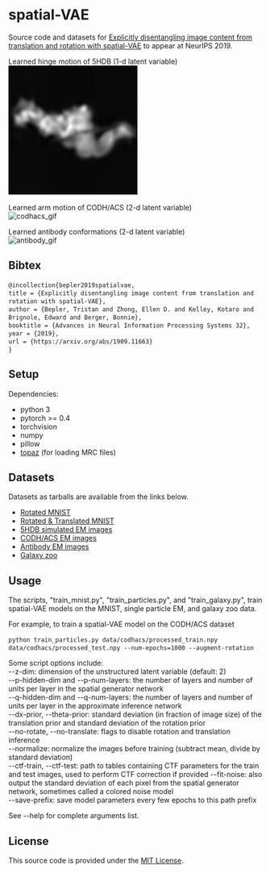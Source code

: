 # spatial-VAE

Source code and datasets for [Explicitly disentangling image content from translation and rotation with spatial-VAE](https://arxiv.org/abs/1909.11663) to appear at NeurIPS 2019.


Learned hinge motion of 5HDB (1-d latent variable) <br />
![5HDB_gif](gifs/5HDB_spatial.gif)

Learned arm motion of CODH/ACS (2-d latent variable) <br />
![codhacs_gif](gifs/codhacs_spatial.gif)

Learned antibody conformations (2-d latent variable) <br />
![antibody_gif](gifs/antibody_spatial.gif)

## Bibtex

```
@incollection{bepler2019spatialvae,
title = {Explicitly disentangling image content from translation and rotation with spatial-VAE},
author = {Bepler, Tristan and Zhong, Ellen D. and Kelley, Kotaro and Brignole, Edward and Berger, Bonnie},
booktitle = {Advances in Neural Information Processing Systems 32},
year = {2019},
url = {https://arxiv.org/abs/1909.11663}
}
```


## Setup

Dependencies:
- python 3
- pytorch >= 0.4
- torchvision
- numpy
- pillow
- [topaz](https://github.com/tbepler/topaz) (for loading MRC files)

## Datasets

Datasets as tarballs are available from the links below.

- [Rotated MNIST](http://bergerlab-downloads.csail.mit.edu/spatial-vae/mnist_rotated.tar.gz)
- [Rotated & Translated MNIST](http://bergerlab-downloads.csail.mit.edu/spatial-vae/mnist_rotated_translated.tar.gz)
- [5HDB simulated EM images](http://bergerlab-downloads.csail.mit.edu/spatial-vae/5HDB.tar.gz)
- [CODH/ACS EM images](http://bergerlab-downloads.csail.mit.edu/spatial-vae/codhacs.tar.gz)
- [Antibody EM images](http://bergerlab-downloads.csail.mit.edu/spatial-vae/antibody.tar.gz)
- [Galaxy zoo](http://bergerlab-downloads.csail.mit.edu/spatial-vae/galaxy_zoo.tar.gz)


## Usage

The scripts, "train\_mnist.py", "train\_particles.py", and "train\_galaxy.py", train spatial-VAE models on the MNIST, single particle EM, and galaxy zoo data.

For example, to train a spatial-VAE model on the CODH/ACS dataset

```
python train_particles.py data/codhacs/processed_train.npy data/codhacs/processed_test.npy --num-epochs=1000 --augment-rotation
```

Some script options include:  
--z-dim: dimension of the unstructured latent variable (default: 2)  
--p-hidden-dim and --p-num-layers: the number of layers and number of units per layer in the spatial generator network  
--q-hidden-dim and --q-num-layers: the number of layers and number of units per layer in the approximate inference network  
--dx-prior, --theta-prior: standard deviation (in fraction of image size) of the translation prior and standard deviation of the rotation prior  
--no-rotate, --no-translate: flags to disable rotation and translation inference  
--normalize: normalize the images before training (subtract mean, divide by standard deviation)  
--ctf-train, --ctf-test: path to tables containing CTF parameters for the train and test images, used to perform CTF correction if provided
--fit-noise: also output the standard deviation of each pixel from the spatial generator network, sometimes called a colored noise model  
--save-prefix: save model parameters every few epochs to this path prefix  
    
See --help for complete arguments list.

## License

This source code is provided under the [MIT License](https://github.com/tbepler/spatial-VAE/blob/master/LICENSE).

